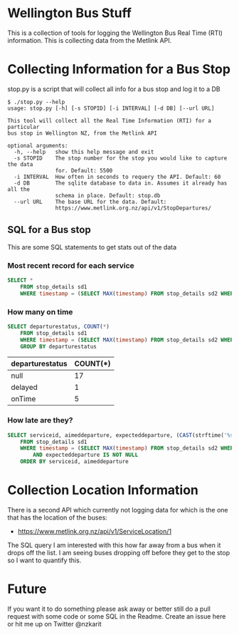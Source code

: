# Wellington Bus Stuff

This is a collection of tools for logging the Wellington Bus Real Time (RTI) information. This is collecting data from the Metlink API.

# Collecting Information for a Bus Stop
stop.py is a script that will collect all info for a bus stop and log it to a DB

```
$ ./stop.py --help
usage: stop.py [-h] [-s STOPID] [-i INTERVAL] [-d DB] [--url URL]

This tool will collect all the Real Time Information (RTI) for a particular
bus stop in Wellington NZ, from the Metlink API

optional arguments:
  -h, --help   show this help message and exit
  -s STOPID    The stop number for the stop you would like to capture the data
               for. Default: 5500
  -i INTERVAL  How often in seconds to requery the API. Default: 60
  -d DB        The sqlite database to data in. Assumes it already has all the
               schema in place. Default: stop.db
  --url URL    The base URL for the data. Default:
               https://www.metlink.org.nz/api/v1/StopDepartures/
```

## SQL for a Bus stop
This are some SQL statements to get stats out of the data
### Most recent record for each service
```sql
SELECT *
	FROM stop_details sd1
	WHERE timestamp = (SELECT MAX(timestamp) FROM stop_details sd2 WHERE sd1.aimeddeparture = sd2.aimeddeparture)
```
### How many on time
```sql
SELECT departurestatus, COUNT(*)
	FROM stop_details sd1
	WHERE timestamp = (SELECT MAX(timestamp) FROM stop_details sd2 WHERE sd1.aimeddeparture = sd2.aimeddeparture)
	GROUP BY departurestatus
```
departurestatus | COUNT(*)
----------------|---------
null | 17
delayed | 1
onTime | 5

### How late are they?
```sql
SELECT serviceid, aimeddeparture, expecteddeparture, (CAST(strftime('%s', expecteddeparture) as integer) - CAST(strftime('%s', aimeddeparture) as integer)) AS delay
	FROM stop_details sd1
	WHERE timestamp = (SELECT MAX(timestamp) FROM stop_details sd2 WHERE sd1.aimeddeparture = sd2.aimeddeparture)
		AND expecteddeparture IS NOT NULL
	ORDER BY serviceid, aimeddeparture
```

# Collection Location Information
There is a second API which currently not logging data for which is the one that has the location of the buses:
* https://www.metlink.org.nz/api/v1/ServiceLocation/1

The SQL query I am interested with this how far away from a bus when it drops off the list. I am seeing buses dropping off before they get to the stop so I want to quantify this.

# Future
If you want it to do something please ask away or better still do a pull request with some code or some SQL in the Readme. Create an issue here or hit me up on Twitter @nzkarit
